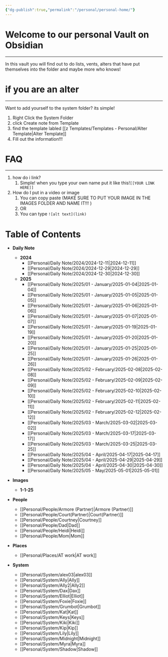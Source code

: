 ```yaml
---
{"dg-publish":true,"permalink":"/personal/personal-home/"}
---
```


# Welcome to our personal Vault on Obsidian
---
In this vault you will find out to do lists, vents, alters that have put themselves into the folder and maybe more who knows!

# if you are an alter
---
Want to add yourself to the system folder?  its simple! 
1. Right Click the System Folder
2. click Create note from Template
3. find the template labled [[z Templates/Templates - Personal/Alter  Template\|Alter  Template]]
4. Fill out the information!!!


# FAQ
---
1. how do i link?
	1. Simple! when you type your own name put it like this!`[[YOUR LINK HERE]]`
2. How do I put in a video or image
	1. You can copy paste (MAKE SURE TO PUT YOUR IMAGE IN THE IMAGES FOLDER AND NAME IT!!! )
	2. OR 
	3. You can type `![alt text](link)`

# Table of Contents 


- **Daily Note**
	- **2024**
		- [[Personal/Daily Note/2024/2024-12-11\|2024-12-11]]
		- [[Personal/Daily Note/2024/2024-12-29\|2024-12-29]]
		- [[Personal/Daily Note/2024/2024-12-30\|2024-12-30]]
	- **2025**
		- [[Personal/Daily Note/2025/01 - January/2025-01-04\|2025-01-04]]
		- [[Personal/Daily Note/2025/01 - January/2025-01-05\|2025-01-05]]
		- [[Personal/Daily Note/2025/01 - January/2025-01-06\|2025-01-06]]
		- [[Personal/Daily Note/2025/01 - January/2025-01-07\|2025-01-07]]
		- [[Personal/Daily Note/2025/01 - January/2025-01-19\|2025-01-19]]
		- [[Personal/Daily Note/2025/01 - January/2025-01-20\|2025-01-20]]
		- [[Personal/Daily Note/2025/01 - January/2025-01-25\|2025-01-25]]
		- [[Personal/Daily Note/2025/01 - January/2025-01-26\|2025-01-26]]
		- [[Personal/Daily Note/2025/02 - February/2025-02-08\|2025-02-08]]
		- [[Personal/Daily Note/2025/02 - February/2025-02-09\|2025-02-09]]
		- [[Personal/Daily Note/2025/02 - February/2025-02-10\|2025-02-10]]
		- [[Personal/Daily Note/2025/02 - February/2025-02-11\|2025-02-11]]
		- [[Personal/Daily Note/2025/02 - February/2025-02-12\|2025-02-12]]
		- [[Personal/Daily Note/2025/03 - March/2025-03-02\|2025-03-02]]
		- [[Personal/Daily Note/2025/03 - March/2025-03-17\|2025-03-17]]
		- [[Personal/Daily Note/2025/03 - March/2025-03-25\|2025-03-25]]
		- [[Personal/Daily Note/2025/04 - April/2025-04-17\|2025-04-17]]
		- [[Personal/Daily Note/2025/04 - April/2025-04-29\|2025-04-29]]
		- [[Personal/Daily Note/2025/04 - April/2025-04-30\|2025-04-30]]
		- [[Personal/Daily Note/2025/05 - May/2025-05-01\|2025-05-01]]
- **Images**
	- **1-1-25**

- **People**
	- [[Personal/People/Armore (Partner)\|Armore (Partner)]]
	- [[Personal/People/Court(Partner)\|Court(Partner)]]
	- [[Personal/People/Courtney\|Courtney]]
	- [[Personal/People/Dad\|Dad]]
	- [[Personal/People/Heidi\|Heidi]]
	- [[Personal/People/Mom\|Mom]]
- **Places**
	- [[Personal/Places/AT work\|AT work]]
- **System**
	- [[Personal/System/alex03\|alex03]]
	- [[Personal/System/Ally\|Ally]]
	- [[Personal/System/Ally2\|Ally2]]
	- [[Personal/System/Dax\|Dax]]
	- [[Personal/System/Elliot\|Elliot]]
	- [[Personal/System/Foxie\|Foxie]]
	- [[Personal/System/Grumbot\|Grumbot]]
	- [[Personal/System/Kat\|Kat]]
	- [[Personal/System/Keys\|Keys]]
	- [[Personal/System/Kiki\|Kiki]]
	- [[Personal/System/Kip\|Kip]]
	- [[Personal/System/Lily\|Lily]]
	- [[Personal/System/Midnight\|Midnight]]
	- [[Personal/System/Myra\|Myra]]
	- [[Personal/System/Shadow\|Shadow]]

